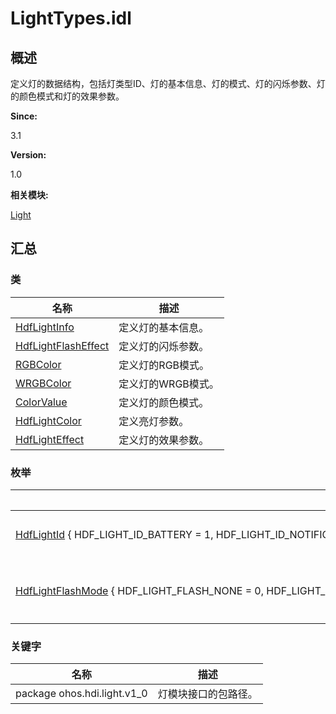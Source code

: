 # LightTypes.idl


## **概述**

定义灯的数据结构，包括灯类型ID、灯的基本信息、灯的模式、灯的闪烁参数、灯的颜色模式和灯的效果参数。

**Since:**

3.1

**Version:**

1.0

**相关模块:**

[Light](light.md)


## **汇总**


### 类

  | 名称 | 描述 | 
| -------- | -------- |
| [HdfLightInfo](_hdf_light_info.md) | 定义灯的基本信息。 | 
| [HdfLightFlashEffect](_hdf_light_flash_effect.md) | 定义灯的闪烁参数。 | 
| [RGBColor](_r_g_b_color.md) | 定义灯的RGB模式。 | 
| [WRGBColor](_w_r_g_b_color.md) | 定义灯的WRGB模式。 | 
| [ColorValue](union_color_value.md) | 定义灯的颜色模式。 | 
| [HdfLightColor](_hdf_light_color.md) | 定义亮灯参数。 | 
| [HdfLightEffect](_hdf_light_effect.md) | 定义灯的效果参数。 | 


### 枚举

  | 名称 | 描述 | 
| -------- | -------- |
| [HdfLightId](light.md#hdflightid)&nbsp;{&nbsp;HDF_LIGHT_ID_BATTERY&nbsp;=&nbsp;1,&nbsp;HDF_LIGHT_ID_NOTIFICATIONS&nbsp;=&nbsp;2,&nbsp;HDF_LIGHT_ID_ATTENTION&nbsp;=&nbsp;3,&nbsp;HDF_LIGHT_ID_BUTT&nbsp;=&nbsp;4&nbsp;} | 枚举灯类型。 | 
| [HdfLightFlashMode](light.md#hdflightflashmode)&nbsp;{&nbsp;HDF_LIGHT_FLASH_NONE&nbsp;=&nbsp;0,&nbsp;HDF_LIGHT_FLASH_BLINK&nbsp;=&nbsp;1,&nbsp;HDF_LIGHT_FLASH_GRADIENT&nbsp;=&nbsp;2,&nbsp;HDF_LIGHT_FLASH_BUTT&nbsp;=&nbsp;3&nbsp;} | 枚举灯的模式。 | 


### 关键字

  | 名称 | 描述 | 
| -------- | -------- |
| package&nbsp;ohos.hdi.light.v1_0 | 灯模块接口的包路径。 | 
